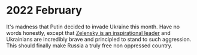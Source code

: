 # 2022 February

It's madness that Putin decided to invade Ukraine this month. Have no words honestly, except that [Zelensky is an inspirational leader](https://twitter.com/earlgreytea220/status/1497704616309534720) and Ukrainians are incredibly brave and principled to stand to such aggression. This should finally make Russia a truly free non oppressed country.
